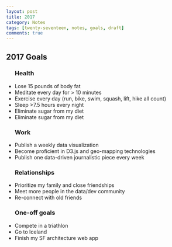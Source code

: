 ```yaml
---
layout: post
title: 2017
category: Notes
tags: [twenty-seventeen, notes, goals, draft]
comments: true
---
```


<h2>2017 Goals</h2>

<ul><h3>Health</h3>
  <li>Lose 15 pounds of body fat</li>
  <li>Meditate every day for > 10 minutes</li>
  <li>Exercise every day (run, bike, swim, squash, lift, hike all count)</li>
  <li>Sleep >7.5 hours every night</li>
  <li>Eliminate sugar from my diet</li>
  <li>Eliminate sugar from my diet</li>
</ul>

<ul><h3>Work</h3>
  <li>Publish a weekly data visualization</li>
  <li>Become proficient in D3.js and geo-mapping technologies</li>
  <li>Publish one data-driven journalistic piece every week</li>
</ul>

<ul><h3>Relationships</h3>
  <li>Prioritize my family and close friendships</li>
  <li>Meet more people in the data/dev community</li>
  <li>Re-connect with old friends</li>
</ul>

<ul><h3>One-off goals</h3>
<li>Compete in a triathlon</li>
<li>Go to Iceland</li>
<li>Finish my SF architecture web app</li>
</ul>